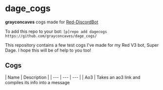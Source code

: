 # dage_cogs
**grayconcaves** cogs made for [Red-DiscordBot](https://github.com/Cog-Creators/Red-DiscordBot/tree/V3/develop)

To add this repo to your bot: `[p]repo add dagecogs https://github.com/grayconcaves/dage_cogs/` 

This repository contains a few test cogs I've made for my Red V3 bot, Super Dage. I hope this will be of help to you too!

## Cogs

| Name | Description |
| --- | --- | --- |
| Ao3 | Takes an ao3 link and compiles its info into a message


